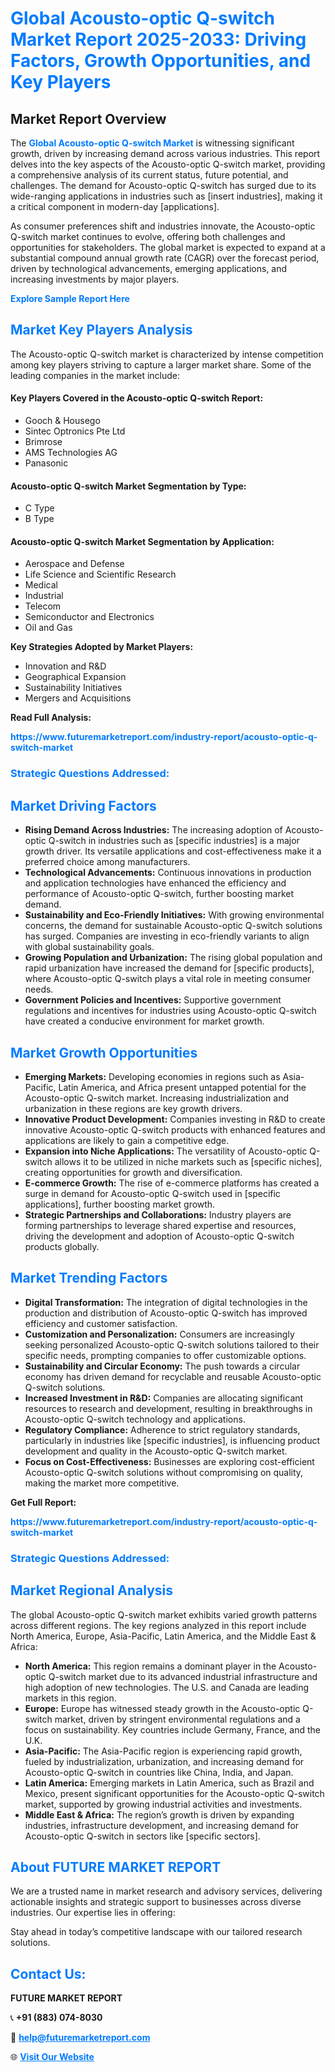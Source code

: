 <h1 style="color: #007BFF;">Global Acousto-optic Q-switch Market Report 2025-2033: Driving Factors, Growth Opportunities, and Key Players</h1>

<section id="overview">
<h2>Market Report Overview</h2>
<p>The <a href="https://www.futuremarketreport.com/industry-report/acousto-optic-q-switch-market" style="color: #007BFF; text-decoration: none;"><strong>Global Acousto-optic Q-switch Market</strong></a> is witnessing significant growth, driven by increasing demand across various industries. This report delves into the key aspects of the Acousto-optic Q-switch market, providing a comprehensive analysis of its current status, future potential, and challenges. The demand for Acousto-optic Q-switch has surged due to its wide-ranging applications in industries such as [insert industries], making it a critical component in modern-day [applications].</p>
<p>As consumer preferences shift and industries innovate, the Acousto-optic Q-switch market continues to evolve, offering both challenges and opportunities for stakeholders. The global market is expected to expand at a substantial compound annual growth rate (CAGR) over the forecast period, driven by technological advancements, emerging applications, and increasing investments by major players.</p>
</section>

<section id="overview">
<p><a href="https://www.futuremarketreport.com/request-sample/reportId=84209" style="color: #007BFF; text-decoration: none;"><strong>Explore Sample Report Here</strong></a></p>
</section>

<section id="key-players">
<h2 style="color: #007BFF;">Market Key Players Analysis</h2>
<p>The Acousto-optic Q-switch market is characterized by intense competition among key players striving to capture a larger market share. Some of the leading companies in the market include:</p>
<h4>Key Players Covered in the Acousto-optic Q-switch Report:</h4>
<ul><li>Gooch &amp; Housego</li><li>Sintec Optronics Pte Ltd</li><li>Brimrose</li><li>AMS Technologies AG</li><li>Panasonic</li></ul>
<h4>Acousto-optic Q-switch Market Segmentation by Type:</h4>
<ul><li>C Type</li><li>B Type</li></ul>

<h4>Acousto-optic Q-switch Market Segmentation by Application:</h4>
<ul><li>Aerospace and Defense</li><li>Life Science and Scientific Research</li><li>Medical</li><li>Industrial</li><li>Telecom</li><li>Semiconductor and Electronics</li><li>Oil and Gas</li></ul>
<p><strong>Key Strategies Adopted by Market Players:</strong></p>
<ul>
<li>Innovation and R&D</li>
<li>Geographical Expansion</li>
<li>Sustainability Initiatives</li>
<li>Mergers and Acquisitions</li>
</ul>
</section>

<section>
<p><strong>Read Full Analysis: </strong></p><a href="https://www.futuremarketreport.com/industry-report/acousto-optic-q-switch-market" style="color: #007BFF; text-decoration: none;"><strong>https://www.futuremarketreport.com/industry-report/acousto-optic-q-switch-market</strong></a>
<h3 style="color: #007BFF;">Strategic Questions Addressed:</h3>
</section>

<section id="driving-factors">
<h2 style="color: #007BFF;">Market Driving Factors</h2>
<ul>
<li><strong>Rising Demand Across Industries:</strong> The increasing adoption of Acousto-optic Q-switch in industries such as [specific industries] is a major growth driver. Its versatile applications and cost-effectiveness make it a preferred choice among manufacturers.</li>
<li><strong>Technological Advancements:</strong> Continuous innovations in production and application technologies have enhanced the efficiency and performance of Acousto-optic Q-switch, further boosting market demand.</li>
<li><strong>Sustainability and Eco-Friendly Initiatives:</strong> With growing environmental concerns, the demand for sustainable Acousto-optic Q-switch solutions has surged. Companies are investing in eco-friendly variants to align with global sustainability goals.</li>
<li><strong>Growing Population and Urbanization:</strong> The rising global population and rapid urbanization have increased the demand for [specific products], where Acousto-optic Q-switch plays a vital role in meeting consumer needs.</li>
<li><strong>Government Policies and Incentives:</strong> Supportive government regulations and incentives for industries using Acousto-optic Q-switch have created a conducive environment for market growth.</li>
</ul>
</section>

<section id="growth-opportunities">
<h2 style="color: #007BFF;">Market Growth Opportunities</h2>
<ul>
<li><strong>Emerging Markets:</strong> Developing economies in regions such as Asia-Pacific, Latin America, and Africa present untapped potential for the Acousto-optic Q-switch market. Increasing industrialization and urbanization in these regions are key growth drivers.</li>
<li><strong>Innovative Product Development:</strong> Companies investing in R&D to create innovative Acousto-optic Q-switch products with enhanced features and applications are likely to gain a competitive edge.</li>
<li><strong>Expansion into Niche Applications:</strong> The versatility of Acousto-optic Q-switch allows it to be utilized in niche markets such as [specific niches], creating opportunities for growth and diversification.</li>
<li><strong>E-commerce Growth:</strong> The rise of e-commerce platforms has created a surge in demand for Acousto-optic Q-switch used in [specific applications], further boosting market growth.</li>
<li><strong>Strategic Partnerships and Collaborations:</strong> Industry players are forming partnerships to leverage shared expertise and resources, driving the development and adoption of Acousto-optic Q-switch products globally.</li>
</ul>
</section>

<section id="trending-factors">
<h2 style="color: #007BFF;">Market Trending Factors</h2>
<ul>
<li><strong>Digital Transformation:</strong> The integration of digital technologies in the production and distribution of Acousto-optic Q-switch has improved efficiency and customer satisfaction.</li>
<li><strong>Customization and Personalization:</strong> Consumers are increasingly seeking personalized Acousto-optic Q-switch solutions tailored to their specific needs, prompting companies to offer customizable options.</li>
<li><strong>Sustainability and Circular Economy:</strong> The push towards a circular economy has driven demand for recyclable and reusable Acousto-optic Q-switch solutions.</li>
<li><strong>Increased Investment in R&D:</strong> Companies are allocating significant resources to research and development, resulting in breakthroughs in Acousto-optic Q-switch technology and applications.</li>
<li><strong>Regulatory Compliance:</strong> Adherence to strict regulatory standards, particularly in industries like [specific industries], is influencing product development and quality in the Acousto-optic Q-switch market.</li>
<li><strong>Focus on Cost-Effectiveness:</strong> Businesses are exploring cost-efficient Acousto-optic Q-switch solutions without compromising on quality, making the market more competitive.</li>
</ul>
</section>

<section>
<p><strong>Get Full Report: </strong></p><a href="https://www.futuremarketreport.com/industry-report/acousto-optic-q-switch-market" style="color: #007BFF; text-decoration: none;"><strong>https://www.futuremarketreport.com/industry-report/acousto-optic-q-switch-market</strong></a>
<h3 style="color: #007BFF;">Strategic Questions Addressed:</h3>
</section>


<section id="regional-analysis">
<h2 style="color: #007BFF;">Market Regional Analysis</h2>
<p>The global Acousto-optic Q-switch market exhibits varied growth patterns across different regions. The key regions analyzed in this report include North America, Europe, Asia-Pacific, Latin America, and the Middle East & Africa:</p>
<ul>
<li><strong>North America:</strong> This region remains a dominant player in the Acousto-optic Q-switch market due to its advanced industrial infrastructure and high adoption of new technologies. The U.S. and Canada are leading markets in this region.</li>
<li><strong>Europe:</strong> Europe has witnessed steady growth in the Acousto-optic Q-switch market, driven by stringent environmental regulations and a focus on sustainability. Key countries include Germany, France, and the U.K.</li>
<li><strong>Asia-Pacific:</strong> The Asia-Pacific region is experiencing rapid growth, fueled by industrialization, urbanization, and increasing demand for Acousto-optic Q-switch in countries like China, India, and Japan.</li>
<li><strong>Latin America:</strong> Emerging markets in Latin America, such as Brazil and Mexico, present significant opportunities for the Acousto-optic Q-switch market, supported by growing industrial activities and investments.</li>
<li><strong>Middle East & Africa:</strong> The region’s growth is driven by expanding industries, infrastructure development, and increasing demand for Acousto-optic Q-switch in sectors like [specific sectors].</li>
</ul>
</section>

<footer>
<h2 style="color: #007BFF;">About FUTURE MARKET REPORT</h2>
<p>We are a trusted name in market research and advisory services, delivering actionable insights and strategic support to businesses across diverse industries. Our expertise lies in offering:</p>

<p>Stay ahead in today’s competitive landscape with our tailored research solutions.</p>

<h2 style="color: #007BFF;">Contact Us:</h2>
<p><strong>FUTURE MARKET REPORT</strong></p>
<p>📞 <strong>+91 (883) 074-8030</strong></p>
<p>📧 <strong><a href="mailto:help@futuremarketreport.com" style="color: #007BFF;">help@futuremarketreport.com</a></strong></p>
<p>🌐 <strong><a href="https://www.futuremarketreport.com/" style="color: #007BFF;">Visit Our Website</a></strong></p>
</footer>